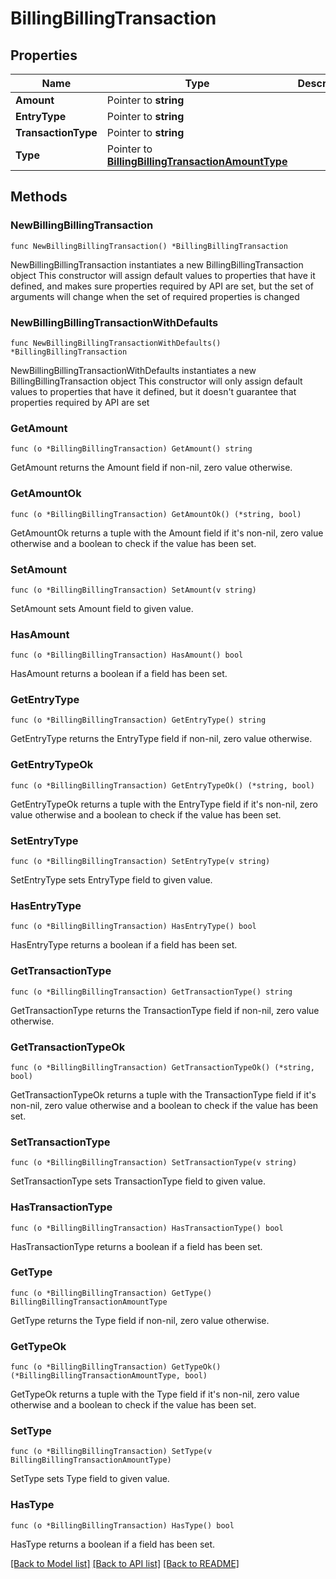 # BillingBillingTransaction

## Properties

Name | Type | Description | Notes
------------ | ------------- | ------------- | -------------
**Amount** | Pointer to **string** |  | [optional] 
**EntryType** | Pointer to **string** |  | [optional] 
**TransactionType** | Pointer to **string** |  | [optional] 
**Type** | Pointer to [**BillingBillingTransactionAmountType**](BillingBillingTransactionAmountType.md) |  | [optional] 

## Methods

### NewBillingBillingTransaction

`func NewBillingBillingTransaction() *BillingBillingTransaction`

NewBillingBillingTransaction instantiates a new BillingBillingTransaction object
This constructor will assign default values to properties that have it defined,
and makes sure properties required by API are set, but the set of arguments
will change when the set of required properties is changed

### NewBillingBillingTransactionWithDefaults

`func NewBillingBillingTransactionWithDefaults() *BillingBillingTransaction`

NewBillingBillingTransactionWithDefaults instantiates a new BillingBillingTransaction object
This constructor will only assign default values to properties that have it defined,
but it doesn't guarantee that properties required by API are set

### GetAmount

`func (o *BillingBillingTransaction) GetAmount() string`

GetAmount returns the Amount field if non-nil, zero value otherwise.

### GetAmountOk

`func (o *BillingBillingTransaction) GetAmountOk() (*string, bool)`

GetAmountOk returns a tuple with the Amount field if it's non-nil, zero value otherwise
and a boolean to check if the value has been set.

### SetAmount

`func (o *BillingBillingTransaction) SetAmount(v string)`

SetAmount sets Amount field to given value.

### HasAmount

`func (o *BillingBillingTransaction) HasAmount() bool`

HasAmount returns a boolean if a field has been set.

### GetEntryType

`func (o *BillingBillingTransaction) GetEntryType() string`

GetEntryType returns the EntryType field if non-nil, zero value otherwise.

### GetEntryTypeOk

`func (o *BillingBillingTransaction) GetEntryTypeOk() (*string, bool)`

GetEntryTypeOk returns a tuple with the EntryType field if it's non-nil, zero value otherwise
and a boolean to check if the value has been set.

### SetEntryType

`func (o *BillingBillingTransaction) SetEntryType(v string)`

SetEntryType sets EntryType field to given value.

### HasEntryType

`func (o *BillingBillingTransaction) HasEntryType() bool`

HasEntryType returns a boolean if a field has been set.

### GetTransactionType

`func (o *BillingBillingTransaction) GetTransactionType() string`

GetTransactionType returns the TransactionType field if non-nil, zero value otherwise.

### GetTransactionTypeOk

`func (o *BillingBillingTransaction) GetTransactionTypeOk() (*string, bool)`

GetTransactionTypeOk returns a tuple with the TransactionType field if it's non-nil, zero value otherwise
and a boolean to check if the value has been set.

### SetTransactionType

`func (o *BillingBillingTransaction) SetTransactionType(v string)`

SetTransactionType sets TransactionType field to given value.

### HasTransactionType

`func (o *BillingBillingTransaction) HasTransactionType() bool`

HasTransactionType returns a boolean if a field has been set.

### GetType

`func (o *BillingBillingTransaction) GetType() BillingBillingTransactionAmountType`

GetType returns the Type field if non-nil, zero value otherwise.

### GetTypeOk

`func (o *BillingBillingTransaction) GetTypeOk() (*BillingBillingTransactionAmountType, bool)`

GetTypeOk returns a tuple with the Type field if it's non-nil, zero value otherwise
and a boolean to check if the value has been set.

### SetType

`func (o *BillingBillingTransaction) SetType(v BillingBillingTransactionAmountType)`

SetType sets Type field to given value.

### HasType

`func (o *BillingBillingTransaction) HasType() bool`

HasType returns a boolean if a field has been set.


[[Back to Model list]](../README.md#documentation-for-models) [[Back to API list]](../README.md#documentation-for-api-endpoints) [[Back to README]](../README.md)



